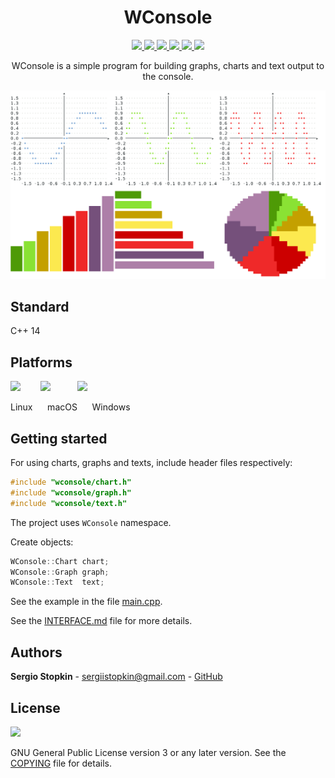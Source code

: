 <h1 align="center">WConsole</h1>

<p align="center">
    <a href="https://travis-ci.org/SergioStopkin/WConsole">
        <img height=22 src="https://img.shields.io/travis/SergioStopkin/WConsole.svg?style=flat-square&label=GNU/Linux">
    </a>
    <a href="https://travis-ci.org/SergioStopkin/WConsole">
        <img height=22 src="https://img.shields.io/travis/SergioStopkin/WConsole.svg?style=flat-square&label=macOS">
    </a>
    <a href="https://travis-ci.org/SergioStopkin/WConsole">
        <img height=22 src="https://img.shields.io/travis/SergioStopkin/WConsole.svg?style=flat-square&label=Windows">
    </a>
    <a href="https://ci.appveyor.com/project/SergioStopkin/wconsole">
        <img height=22 src="https://img.shields.io/appveyor/ci/SergioStopkin/wconsole.svg?style=flat-square&logo=appveyor&label=Windows">
    </a>
    <a href="https://github.com/SergioStopkin/WConsole/blob/master/COPYING">
        <img height=22 src="https://img.shields.io/github/license/SergioStopkin/Wconsole.svg?style=flat-square"/>
    </a>
    <!-- <img height=22 src="https://img.shields.io/github/languages/code-size/sergiostopkin/wconsole.svg?style=flat-square"/> -->
    <img height=22 src="https://img.shields.io/github/repo-size/sergiostopkin/wconsole.svg?style=flat-square"/>
</p>



<p align="center">
    WConsole is a simple program for building graphs, charts and text output to the console.
</p>

![](./doc/img/img1.png?raw=true)

## Standard

C++ 14

## Platforms

<img height=48 src="https://upload.wikimedia.org/wikipedia/commons/3/3c/TuxFlat.svg"> &nbsp;&nbsp;&nbsp;&nbsp;&nbsp;&nbsp; <img height=43 src="https://upload.wikimedia.org/wikipedia/commons/d/df/Apple-Apple.svg"> &nbsp;&nbsp;&nbsp;&nbsp;&nbsp;&nbsp;&nbsp;&nbsp;&nbsp; <img height=40 src="https://upload.wikimedia.org/wikipedia/commons/thumb/5/5f/Windows_logo_-_2012.svg/1024px-Windows_logo_-_2012.svg.png">

Linux &nbsp;&nbsp;&nbsp;&nbsp; macOS &nbsp;&nbsp;&nbsp;&nbsp; Windows

## Getting started

For using charts, graphs and texts, include header files respectively:

```cpp
#include "wconsole/chart.h"
#include "wconsole/graph.h"
#include "wconsole/text.h"
```
The project uses `WConsole` namespace.

Create objects:

```cpp
WConsole::Chart chart;
WConsole::Graph graph;
WConsole::Text  text;
```

See the example in the file [main.cpp](./src/main.cpp).

See the [INTERFACE.md](./doc/INTERFACE.md) file for more details.

## Authors

**Sergio Stopkin** - <sergiistopkin@gmail.com> -  [GitHub](https://github.com/SergioStopkin)

## License

<img src="https://upload.wikimedia.org/wikipedia/commons/9/93/GPLv3_Logo.svg" height=100></img>

GNU General Public License version 3 or any later version. See the [COPYING](./COPYING) file for details.

